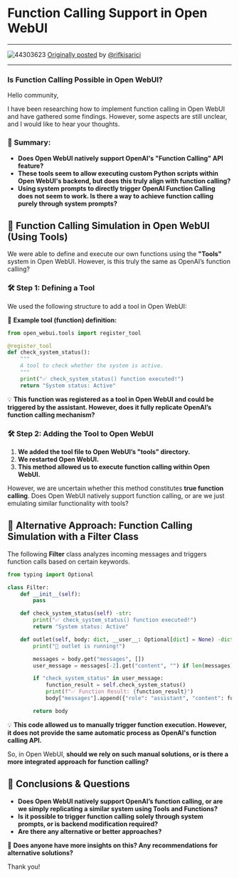 # **Function Calling Support in Open WebUI**
---
 ![44303623](https://github.com/user-attachments/assets/0e5f8ae2-a609-4154-b565-b4bff05008f1) [Originally posted](https://github.com/open-webui/open-webui/discussions/11820) by [@rifkisarici](https://github.com/rifkisarici)
___
### **Is Function Calling Possible in Open WebUI?**
Hello community,

I have been researching how to implement function calling in Open WebUI and have gathered some findings. However, some aspects are still unclear, and I would like to hear your thoughts.

### **📌 Summary:**
* **Does Open WebUI natively support OpenAI's "Function Calling" API feature?**
* **These tools seem to allow executing custom Python scripts within Open WebUI's backend, but does this truly align with function calling?**
* **Using system prompts to directly trigger OpenAI Function Calling does not seem to work. Is there a way to achieve function calling purely through system prompts?**

## **🚀 Function Calling Simulation in Open WebUI (Using Tools)**
We were able to define and execute our own functions using the **"Tools"** system in Open WebUI. However, is this truly the same as OpenAI’s function calling?

### **🛠 Step 1: Defining a Tool**
We used the following structure to add a tool in Open WebUI:

📌 **Example tool (function) definition:**

```python
from open_webui.tools import register_tool

@register_tool
def check_system_status():
    """
    A tool to check whether the system is active.
    """
    print("✅ check_system_status() function executed!")
    return "System status: Active"
```

💡 **This function was registered as a tool in Open WebUI and could be triggered by the assistant. However, does it fully replicate OpenAI’s function calling mechanism?**

### **🛠 Step 2: Adding the Tool to Open WebUI**
1. **We added the tool file to Open WebUI’s "tools" directory.**
2. **We restarted Open WebUI.**
3. **This method allowed us to execute function calling within Open WebUI.**

However, we are uncertain whether this method constitutes **true function calling**. Does Open WebUI natively support function calling, or are we just emulating similar functionality with tools?

## **🚀 Alternative Approach: Function Calling Simulation with a Filter Class**
The following **Filter** class analyzes incoming messages and triggers function calls based on certain keywords.

```python
from typing import Optional

class Filter:
    def __init__(self):
        pass

    def check_system_status(self) -str:
        print("✅ check_system_status() function executed!")
        return "System status: Active"

    def outlet(self, body: dict, __user__: Optional[dict] = None) -dict:
        print("📢 outlet is running!")

        messages = body.get("messages", [])
        user_message = messages[-2].get("content", "") if len(messages) 1 else ""

        if "check_system_status" in user_message:
            function_result = self.check_system_status()
            print(f"✅ Function Result: {function_result}")
            body["messages"].append({"role": "assistant", "content": function_result})

        return body
```

💡 **This code allowed us to manually trigger function execution. However, it does not provide the same automatic process as OpenAI's function calling API.**

So, in Open WebUI, **should we rely on such manual solutions, or is there a more integrated approach for function calling?**

## **🚀 Conclusions & Questions**
* **Does Open WebUI natively support OpenAI’s function calling, or are we simply replicating a similar system using Tools and Functions?**
* **Is it possible to trigger function calling solely through system prompts, or is backend modification required?**
* **Are there any alternative or better approaches?**

🚀 **Does anyone have more insights on this? Any recommendations for alternative solutions?**

Thank you!

